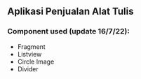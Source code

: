 ## Aplikasi Penjualan Alat Tulis

### Component used (update 16/7/22):
<ul>
  <li>Fragment</li>
  <li>Listview</li>
  <li>Circle Image</li>
  <li>Divider</li>
</ul>
